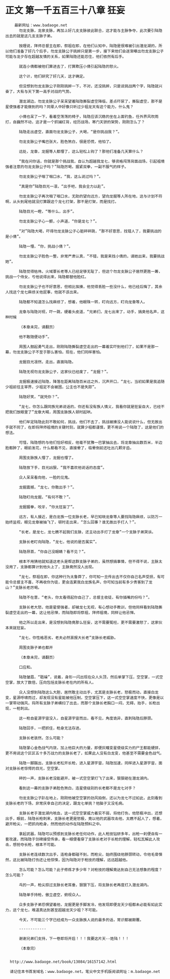 # 正文 第一千五百三十八章 狂妄
        最新网址：www.badaoge.net
          勿龙支脉，龙泉支脉，再加上好几支支脉彼此联合，这才能与主脉争夺，此次要引陆隐出去的就是这几支支脉子弟。
      
          按理说，拜师总督主在即，祭祖在即，在他们认知中，陆隐是很难被引出潜龙湖的，所以他们准备了好几个后手，勿龙支脉公子挑衅只是第一步，接下来他们会逐渐曝出勿龙支脉公子可能与龙夕存在超越友情的关系，如果陆隐还能忍住，他们依然有后手。
      
          就连小倩都被他们算进去了，打算欺压小倩引起陆隐的怒火。
      
          这个计，他们研究了好几天，这才确定。
      
          但没想到勿龙支脉公子刚刚挑衅一下，不对，还没挑衅，只是说挑战两个字，陆隐就兴奋了，大有与天下第一高手对战的气势。
      
          潜龙湖边，勿龙支脉公子呆呆望着陆隐撕裂虚空降临，差点吓尿了，撕裂虚空，那不是星使强者才能做到的吗？同辈人中好像只听过少祖龙天有这个能力，什么鬼？
      
          小倩也呆了一下，看着空荡荡的椅子，陆隐应该沉稳的坐在上面钓鱼，任外界风吹雨打，自巍然不动，这才是一个抓捕红背，经历战场，寒门天骄的架势，刚刚怎么了？
      
          陆隐走出虚空，直面勿龙支脉公子，大喝，“是你挑战我？”。
      
          勿龙支脉公子嘴巴张大，脸色煞白，很是恐慌，他怕了。
      
          远处，龙章，龙掘等人都懵了，这么轻松上钩了？那他们准备几天算什么？
      
          “我在问你话，你就是那个挑战我，自认为超越我龙七，够资格闯荡背面战场，引起祖境强者注意的勿龙支脉公子吗？”陆隐厉喝，握紧双拳，一副不服气的样子。
      
          勿龙支脉公子咽了咽口水，“我，这么说过吗？”。
      
          “真是你”陆隐目光一凛，“出手吧，我会全力以赴”。
      
          勿龙支脉公子再次咽了咽口水，无助的望向远方，望向龙掘等人所在地，这与计划不符啊，从头到尾他就没打算跟这个龙七打架，那不是打架，而是找打。
      
          陆隐目光一瞪，“等什么，出手”。
      
          勿龙支脉公子心一颤，小声道，“你是龙七？”。
      
          “对”陆隐大喝，吓得勿龙支脉公子心脏砰砰跳，“那不好意思，找错人了，我要挑战的是小倩”。
      
          陆隐一懵，“你，挑战小倩？”。
      
          勿龙支脉公子脸色一整，非常严肃认真，“不错，我是来找小倩的，请她出来，我要挑战她”。
      
          陆隐觉得枯伟，火域覃长老等人已经足够无耻了，但这个勿龙支脉公子居然更胜一筹，挑战一个侍女，亏他说得出来，陆隐都替他脸红。
      
          勿龙支脉公子也不好意思，但相比挨揍，他觉得丢脸一些没什么，他已经后悔了，其余人找这个龙七麻烦关他屁事，他就不该出来。
      
          陆隐都不知道怎么找麻烦了，想着，他眼珠一转，盯向远方，盯向龙章等人。
      
          龙章与陆隐对视，吓一跳，硬着头皮道，“兄弟们，龙七出来了，动手，搞臭他名声，这种时候
      
          （本章未完，请翻页）
      
          他不敢随便动手”。
      
          周围人鼓起勇气走出，刚刚陆隐撕裂虚空走出的一幕着实吓到他们了，如果不是那一幕，勿龙支脉公子不至于那么害怕，现在，他们同样害怕。
      
          龙掘目光凛然，走出，直面陆隐。
      
          陆隐无视勿龙支脉公子，这家伙已经废了，“龙掘？”。
      
          龙掘极速接近陆隐，降落在距离陆隐百米远之外，沉声开口，“龙七，当初如果是我追随少祖前往主宰界，少祖定不会被困，公主也不是失踪”。
      
          陆隐好笑，“就凭你？”。
      
          “龙七，你怎么跟同族兄弟说话的，你还有没有族人情义，我看你就是狂妄自大，已经不把我们放眼里了”龙章大喊，周围支脉族人顿时起哄。
      
          他们牟定陆隐此刻不敢如何，挑战，他们不去了，挑战被揍没人能说说什么，但无故出手就不同了，在即将拜师祖境的关键时刻，就算少祖都谨慎，更不用说一个陆隐了，这是他们的想法。
      
          可惜，陆隐想的与他们恰好相反，他毫不犹豫一巴掌抽出去，将龙章抽出数百米，半边脸都肿了，眼前发花，什么都看不见，直接晕了，临晕倒前还吐出几颗牙齿。
      
          周围支脉族人懵了，龙掘也懵了。
      
          陆隐放下手，目光凶狠，“我不喜欢他说话的态度”。
      
          众人呆呆看向他，一脸的见鬼。
      
          龙掘震撼，“龙七，你敢出手？”。
      
          陆隐盯向龙掘，“有何不敢？”。
      
          龙掘握拳，咬牙，“你太狂妄了”。
      
          远方，有人接近，是白龙族一位支脉长老，早已知晓龙章等人要找陆隐麻烦，以防万一始终监视，眼见龙章被抽飞了，顿时走出来，“怎么回事？谁无故出手打人？”。
      
          “长老，是龙七，龙七瞧不起我们支脉，还主动出手打了龙章”一个支脉子弟哭诉。
      
          支脉长老盯向陆隐，“龙七，他说的是否属实”。
      
          陆隐昂首，“你自己没眼睛？看不见？”。
      
          根本不用猜他就知道这老头是帮这群支脉子弟的，虽然想搞事情，但不得不说，主脉太没用了，支脉都算计到他头上了，主脉竟然没人出现。
      
          “龙七，祭祖在即，你这种行为太鲁莽了，你可知一旦传出去不仅你自己名声受损，有可能令总督主不喜，不再收你为徒，更会连累我白龙族名声，你可知当前有多少贵客到了龙山？”支脉长老厉喝。
      
          陆隐不在意，“老头，你太看得起你自己了，总督主收徒，有你插嘴的份吗？”。
      
          支脉长老大怒，他是星使强者，却被龙七无视，有心想动手教训，但他同样看到陆隐撕裂虚空走出的一幕，这让他忌惮，而陆隐即将祭祖，拜师祖境，同样让他忌惮。
      
          他之所以走出来，是没想到陆隐竟那么狂妄，这不需要冤枉，更不需要激怒了，这家伙本来就狂妄。
      
          “龙七，你性格恶劣，老夫必然禀报大长老”支脉长老威胁。
      
          周围支脉子弟也都开
      
          （本章未完，请翻页）
      
          口应和。
      
          陆隐皱眉，“聒噪”，说着，身形一闪出现在众人头顶，然后单掌下压，空空掌，一式空空掌，放大了数倍，压向包括支脉长老在内的所有人。
      
          众人没想到陆隐这么大胆，居然敢主动出手，尤其是支脉长老，怒极而动，直接白龙变，星源呼啸而过，却发现没有星能被他压制，空空掌压下，这一式空空掌速度不快，更像是以一掌带动强风，将所有支脉子弟横扫了出去，而那个支脉长老胸口一闷，无碍，抬手，长枪出现，一枪刺出。
      
          这一枪自星源宇宙没入，自星源宇宙而出，看不见，角度诡异，直刺陆隐后脖颈。
      
          陆隐回手，一把抓住，枪身无法存进。
      
          支脉长老骇然，怎么可能？
      
          陆隐掌心金色战气内敛，加上他巨大的力量，即便灰瞳变星使级实力的尸王都能硬拼，更不用说这个区区五十多万战力的支脉长老了，如果此人没有白龙变，他甚至不需要金色战气。
      
          陆隐一脚踹出，支脉长老松开长枪，进入星源宇宙，陆隐加速，同样进入星源宇宙，面对支脉长老惊愕的目光，空空掌。
      
          砰的一声，支脉长老没能避开，被一式空空掌打飞了出来，狠狠砸在潜龙湖内。
      
          看到这一幕的支脉子弟脸色煞白，连星使级别的长老都不是龙七对手？
      
          勿龙支脉公子趴在地上，刚刚他被空空掌的劲风拍倒，还以为龙七不过如此，此刻看到支脉长老的下场，非常庆幸自己的决定，跟龙七单挑？他脑子又没毛病。
      
          支脉长老于潜龙湖内咳血，这一式空空掌威力着实不弱，将他打伤，他怒极冲出，还想出手，眼前，陆隐长枪刺来，支脉长老更是怒极，竟以他的武器攻击他，太瞧不起人了，想着，避开枪尖，一把抓向枪身，然而他的动作在陆隐预料之中。
      
          拿起武器，陆隐可以预感到支脉长老任何动作，此人枪技钻研多年，出枪一刹便自有一套攻速，而陆隐于剑碑接受传承，看一眼便看穿了支脉长老对于长枪的理解，轻松瓦解此人攻击，想抢夺长枪，根本不可能。
      
          支脉长老连续数次出手，连枪身都碰不到，而枪尖，始终围绕他脖颈转动，令他毛骨悚然，这比被陆隐打伤还让他惊悚，因为陆隐对于枪技的理解，远远超越他。
      
          怎么可能？怎么可能？此子修炼才多少年？对枪技的理解竟达到自己无法想象的程度？怎么可能？
      
          乓的一声，枪尖掠过支脉长老耳垂，狠狠下压，将支脉长老再度打入潜龙湖内。
      
          陆隐单手持枪，傲立虚空，俯视众人。
      
          众多支脉子弟恐惧望着他，龙掘更是手脚发冷，他发现即便龙天少祖都未必能有如此实力，这个龙七，难道真达到甚至超越龙天少祖？不可能。
      
          今天，不可能三个字已经成为一众支脉族人说的最多的话，常识都被颠覆。
      
          ------------
      
          谢谢兄弟们支持，下一卷即将开启！！！我要这片天--姓陆！！！
      
          （本章完）
      
      
      http://www.badaoge.net/book/13084/16157142.html
      
      请记住本书首发域名：www.badaoge.net。笔尖中文手机版阅读网址：m.badaoge.net